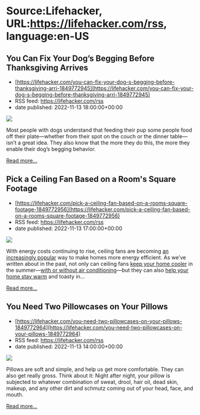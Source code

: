 # Source:Lifehacker, URL:https://lifehacker.com/rss, language:en-US

## You Can Fix Your Dog’s Begging Before Thanksgiving Arrives
 - [https://lifehacker.com/you-can-fix-your-dog-s-begging-before-thanksgiving-arri-1849772945](https://lifehacker.com/you-can-fix-your-dog-s-begging-before-thanksgiving-arri-1849772945)
 - RSS feed: https://lifehacker.com/rss
 - date published: 2022-11-13 18:00:00+00:00

<img src="https://i.kinja-img.com/gawker-media/image/upload/s--XQPT1QDQ--/c_fit,fl_progressive,q_80,w_636/83168462561beda7aa67a561f263e689.jpg" /><p>Most people with dogs understand that feeding their pup some people food off their plate—whether from their spot on the couch or the dinner table—isn’t a great idea. They also know that the more they do this, the more they enable their dog’s begging behavior. </p><p><a href="https://lifehacker.com/you-can-fix-your-dog-s-begging-before-thanksgiving-arri-1849772945">Read more...</a></p>

## Pick a Ceiling Fan Based on a Room's Square Footage
 - [https://lifehacker.com/pick-a-ceiling-fan-based-on-a-rooms-square-footage-1849772956](https://lifehacker.com/pick-a-ceiling-fan-based-on-a-rooms-square-footage-1849772956)
 - RSS feed: https://lifehacker.com/rss
 - date published: 2022-11-13 17:00:00+00:00

<img src="https://i.kinja-img.com/gawker-media/image/upload/s--MMv4XoWI--/c_fit,fl_progressive,q_80,w_636/b605a75d19e7f7a3c13131cb9b6a89c2.jpg" /><p>With energy costs continuing to rise, ceiling fans are becoming <a href="https://www.globenewswire.com/en/news-release/2022/09/13/2515190/0/en/U-S-Canada-Residential-Ceiling-Fan-Market-is-projected-to-reach-US-7-7-Bn-by-the-end-of-2032-Persistence-Market-Research.html" rel="noopener noreferrer" target="_blank">an increasingly popular</a> way to make homes more energy efficient. As we’ve written about in the past, not only can ceiling fans <a href="https://lifehacker.com/no-central-ac-no-problem-six-ways-to-keep-your-home-c-729713655">keep your home cooler</a> in the summer—<a href="https://lifehacker.com/top-10-ways-to-stay-cool-without-air-conditioning-1782370303">with or without air conditioning</a>—but they can also <a href="https://lifehacker.com/switch-your-ceiling-fans-spin-direction-to-warm-your-ho-1708038830">help your home stay warm</a> and toasty in…</p><p><a href="https://lifehacker.com/pick-a-ceiling-fan-based-on-a-rooms-square-footage-1849772956">Read more...</a></p>

## You Need Two Pillowcases on Your Pillows
 - [https://lifehacker.com/you-need-two-pillowcases-on-your-pillows-1849772964](https://lifehacker.com/you-need-two-pillowcases-on-your-pillows-1849772964)
 - RSS feed: https://lifehacker.com/rss
 - date published: 2022-11-13 14:00:00+00:00

<img src="https://i.kinja-img.com/gawker-media/image/upload/s--0uPxziiL--/c_fit,fl_progressive,q_80,w_636/5313f4ef7497d6449d57559c2b040a96.jpg" /><p>Pillows are soft and simple, and help us get more comfortable. They can also get really gross. Think about it: Night after night, your pillow is subjected to whatever combination of sweat, drool, hair oil, dead skin, makeup, and any other  dirt and schmutz coming out of your head, face, and mouth.</p><p><a href="https://lifehacker.com/you-need-two-pillowcases-on-your-pillows-1849772964">Read more...</a></p>

